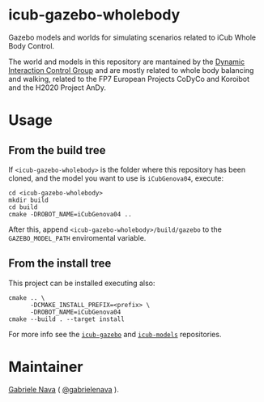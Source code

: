 # icub-gazebo-wholebody
Gazebo models and worlds for simulating scenarios related to iCub Whole Body Control.

The world and models in this repository are mantained by the [Dynamic Interaction Control Group](https://www.iit.it/research/lines/dynamic-interaction-controlicub-gazebo-wholebody) and are mostly related to whole body balancing and walking, related to the FP7 European Projects CoDyCo and Koroibot and the H2020 Project AnDy.

# Usage

## From the build tree

If `<icub-gazebo-wholebody>` is the folder where this repository has been cloned, and the model you want to use is `iCubGenova04`, execute:

```
cd <icub-gazebo-wholebody>
mkdir build
cd build
cmake -DROBOT_NAME=iCubGenova04 ..
```

After this, append `<icub-gazebo-wholebody>/build/gazebo` to the `GAZEBO_MODEL_PATH` enviromental variable.

## From the install tree

This project can be installed executing also:

```
cmake .. \
      -DCMAKE_INSTALL_PREFIX=<prefix> \
      -DROBOT_NAME=iCubGenova04
cmake --build . --target install
```

For more info see the [`icub-gazebo`](https://github.com/robotology/icub-gazebo) and [`icub-models`](https://github.com/robotology-playground/icub-models) repositories.

# Maintainer

[Gabriele Nava](https://www.iit.it/it/people/gabriele-nava) ( [@gabrielenava](https://github.com/gabrielenava) ).
